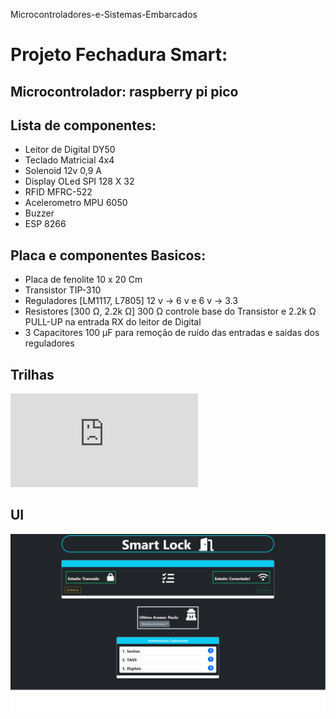 Microcontroladores-e-Sistemas-Embarcados

# Projeto Fechadura Smart:

## Microcontrolador: raspberry pi pico

## Lista de componentes:

- Leitor de Digital DY50
- Teclado Matricial 4x4
- Solenoid 12v 0,9 A
- Display OLed SPI 128 X 32
- RFID MFRC-522
- Acelerometro MPU 6050
- Buzzer
- ESP 8266

## Placa e componentes Basicos:

- Placa de fenolite 10 x 20 Cm 
- Transistor TIP-310
- Reguladores [LM1117, L7805] 12 v -> 6 v e 6 v -> 3.3
- Resistores [300 Ω, 2.2k Ω] 300 Ω controle base do Transistor e 2.2k Ω PULL-UP na entrada RX do leitor de Digital
- 3 Capacitores 100 µF para remoção de ruído das entradas e saidas dos reguladores

## Trilhas

![alt text](https://github.com/NULLBYTE-RGH/Microcontroladores-e-Sistemas-Embarcados/blob/9139ddddaa9bed3568d5efcf7234df743c0d9f10/Documenta%C3%A7%C3%A3o/Schematic_Esquematico%20completo_2022-05-27.pdf)

## UI

![alt text](https://github.com/NULLBYTE-RGH/Microcontroladores-e-Sistemas-Embarcados/blob/e398d79846f129d06b47a3bfd9d4dfe6f40615bb/foto/Site%20Fechadura.png)
